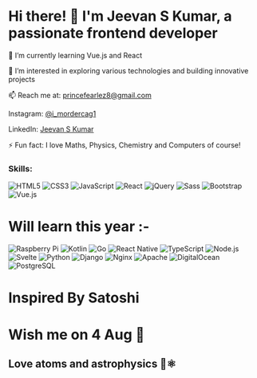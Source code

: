 
# Hi there! 👋 I'm Jeevan S Kumar, a passionate frontend developer 

🌱 I’m currently learning Vue.js and React

🔭 I’m interested in exploring various technologies and building innovative projects

📫 Reach me at: [princefearlez8@gmail.com](mailto:princefearlez8@gmail.com)

Instagram: [@i_mordercag1](https://www.instagram.com/i_mordercag1/)

LinkedIn: [Jeevan S Kumar](https://www.linkedin.com/in/jeevan-s-kumar-72a994272/)

⚡ Fun fact: I love Maths, Physics, Chemistry and Computers of course!



### Skills:

![HTML5](https://img.shields.io/badge/-HTML5-E34F26?style=flat&logo=html5)
![CSS3](https://img.shields.io/badge/-CSS3-1572B6?style=flat&logo=css3)
![JavaScript](https://img.shields.io/badge/-JavaScript-F7DF1E?style=flat&logo=javascript)
![React](https://img.shields.io/badge/-React-61DAFB?style=flat&logo=react)
![jQuery](https://img.shields.io/badge/-jQuery-0769AD?style=flat&logo=jquery)
![Sass](https://img.shields.io/badge/-Sass-CC6699?style=flat&logo=sass)
![Bootstrap](https://img.shields.io/badge/-Bootstrap-563D7C?style=flat&logo=bootstrap)
![Vue.js](https://img.shields.io/badge/-Vue.js-4FC08D?style=flat&logo=vue.js)

# Will learn this year :-

![Raspberry Pi](https://img.shields.io/badge/-Raspberry%20Pi-C51A4A?style=flat&logo=raspberry-pi)
![Kotlin](https://img.shields.io/badge/-Kotlin-0095D5?style=flat&logo=kotlin)
![Go](https://img.shields.io/badge/-Go-00ADD8?style=flat&logo=go)
![React Native](https://img.shields.io/badge/-React%20Native-61DAFB?style=flat&logo=react)
![TypeScript](https://img.shields.io/badge/-TypeScript-007ACC?style=flat&logo=typescript)
![Node.js](https://img.shields.io/badge/-Node.js-339933?style=flat&logo=node.js)
![Svelte](https://img.shields.io/badge/-Svelte-FF3E00?style=flat&logo=svelte)
![Python](https://img.shields.io/badge/-Python-3776AB?style=flat&logo=python)
![Django](https://img.shields.io/badge/-Django-092E20?style=flat&logo=django)
![Nginx](https://img.shields.io/badge/-Nginx-009639?style=flat&logo=nginx)
![Apache](https://img.shields.io/badge/-Apache-D22128?style=flat&logo=apache)
![DigitalOcean](https://img.shields.io/badge/-DigitalOcean-0080FF?style=flat&logo=digitalocean)
![PostgreSQL](https://img.shields.io/badge/-PostgreSQL-336791?style=flat&logo=postgresql)

# Inspired By Satoshi
# Wish me on 4 Aug  🍰

## Love atoms and astrophysics 🚀⚛️


